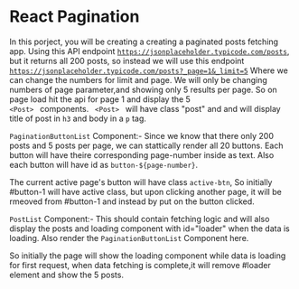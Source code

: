 # React Pagination
In this porject, you will be creating a creating a paginated posts fetching app.
Using this API endpoint <code>https://jsonplaceholder.typicode.com/posts</code>,
but it returns all 200 posts, so instead we will use this endpoint
<code>https://jsonplaceholder.typicode.com/posts?_page=1&_limit=5</code>
Where we can change the numbers for limit and page.
We will only be changing numbers of page parameter,and showing only 5 results per page.
So on page load hit the api for page 1 and display the 5 <code> &lt;Post> </code> components.
<code> &lt;Post> </code> will have class "post" and and will display title of post in <code>h3</code>
and body in a <code>p</code> tag.

<code>PaginationButtonList</code> Component:-
Since we know that there only 200 posts and 5 posts per page, we can stattically render 
all 20 buttons. Each button will have theire corresponding page-number inside as text.
Also each button will have id as <code>button-${page-number}</code>.

The current active page's button will have class <code>active-btn</code>, So initially 
#button-1 will have active class, but upon clicking another page, it will be rmeoved from #button-1
and instead by put on the button clicked.


<code>PostList</code> Component:-
This should contain fetching logic and will also display the posts and loading component with id="loader" when the data is loading. Also render the <code>PaginationButtonList</code> Component here.

So initially the page will show the loading component while data is loading for first request, 
when data fetching is complete,it will remove #loader element and show the 5 posts.




